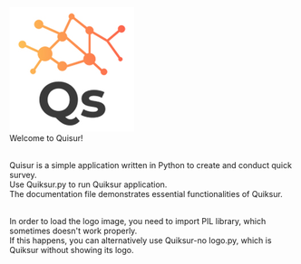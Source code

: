 ![](logo-big.jpg)<br />
Welcome to Quisur!<br /><br />


Quisur is a simple application written in Python to create and conduct quick survey. <br />
Use Quiksur.py to run Quiksur application.<br />
The documentation file demonstrates essential functionalities of Quiksur. <br /><br />


In order to load the logo image, you need to import PIL library, which sometimes doesn't work properly. <br />If this happens, you can alternatively use Quiksur-no logo.py, which is Quiksur without showing its logo.
